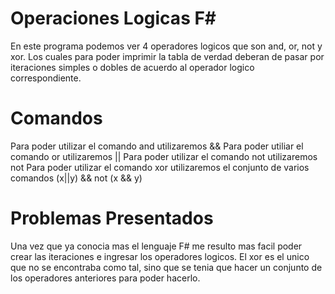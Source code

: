 # Operaciones Logicas F#
En este programa podemos ver 4 operadores logicos que son and, or, not y xor.
Los cuales para poder imprimir la tabla de verdad deberan de pasar por iteraciones simples o dobles de acuerdo al 
operador logico correspondiente. 

# Comandos
Para poder utilizar el comando and utilizaremos &&
Para poder utiliar el comando or utilizaremos ||
Para poder utilizar el comando not utilizaremos not 
Para poder utilizar el comando xor utilizaremos el conjunto de varios comandos (x||y) && not (x && y)

# Problemas Presentados
Una vez que ya conocia mas el lenguaje F# me resulto mas facil poder crear las iteraciones e ingresar los operadores 
logicos. El xor es el unico que no se encontraba como tal, sino que se tenia que hacer un conjunto de los operadores
anteriores para poder hacerlo.
